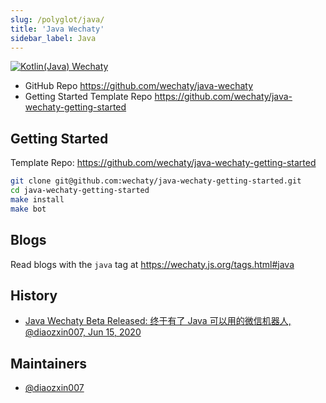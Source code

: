 ```yaml
---
slug: /polyglot/java/
title: 'Java Wechaty'
sidebar_label: Java
---
```


[![Kotlin(Java) Wechaty](https://img.shields.io/badge/Wechaty-Kotlin-orange)](https://github.com/wechaty/java-wechaty)

- GitHub Repo <https://github.com/wechaty/java-wechaty>
- Getting Started Template Repo <https://github.com/wechaty/java-wechaty-getting-started>

## Getting Started

Template Repo: <https://github.com/wechaty/java-wechaty-getting-started>

```sh
git clone git@github.com:wechaty/java-wechaty-getting-started.git
cd java-wechaty-getting-started
make install
make bot
```

## Blogs

Read blogs with the `java` tag at <https://wechaty.js.org/tags.html#java>

## History

- [Java Wechaty Beta Released: 终于有了 Java 可以用的微信机器人, @diaozxin007, Jun 15, 2020](https://wechaty.js.org/2020/06/15/java-wechaty-beta-release/)

## Maintainers

- [@diaozxin007](https://wechaty.js.org/contributors/diaozxin007)
